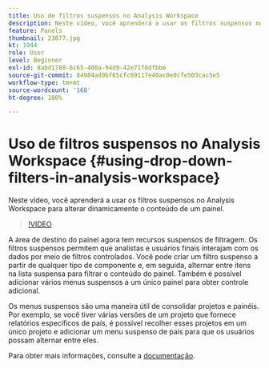 ```yaml
---
title: Uso de filtros suspensos no Analysis Workspace
description: Neste vídeo, você aprenderá a usar os filtros suspensos no Analysis Workspace para alterar dinamicamente o conteúdo de um painel.
feature: Panels
thumbnail: 23877.jpg
kt: 1944
role: User
level: Beginner
exl-id: 8abd1788-6c65-400a-94d9-42e71f0dfbbe
source-git-commit: 84984ad9bf65cfc69117e40ac0e0cfe503cac5e5
workflow-type: tm+mt
source-wordcount: '168'
ht-degree: 100%

---
```


# Uso de filtros suspensos no Analysis Workspace {#using-drop-down-filters-in-analysis-workspace}

Neste vídeo, você aprenderá a usar os filtros suspensos no Analysis Workspace para alterar dinamicamente o conteúdo de um painel.

>[!VIDEO](https://video.tv.adobe.com/v/23877/?quality=12&learn=on)

A área de destino do painel agora tem recursos suspensos de filtragem. Os filtros suspensos permitem que analistas e usuários finais interajam com os dados por meio de filtros controlados. Você pode criar um filtro suspenso a partir de qualquer tipo de componente e, em seguida, alternar entre itens na lista suspensa para filtrar o conteúdo do painel. Também é possível adicionar vários menus suspensos a um único painel para obter controle adicional.

Os menus suspensos são uma maneira útil de consolidar projetos e painéis. Por exemplo, se você tiver várias versões de um projeto que fornece relatórios específicos de país, é possível recolher esses projetos em um único projeto e adicionar um menu suspenso de país para que os usuários possam alternar entre eles.

Para obter mais informações, consulte a [documentação](https://experienceleague.adobe.com/docs/analytics/analyze/analysis-workspace/panels/panels.html?lang=pt-BR).
